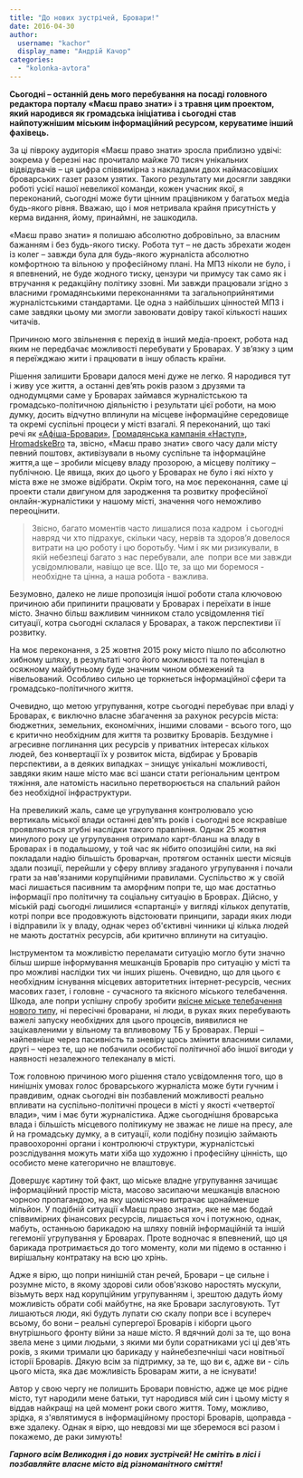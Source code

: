 ```yaml
---
title: "До нових зустрічей, Бровари!"
date: 2016-04-30
author: 
  username: "kachor"
  display_name: "Андрій Качор"
categories: 
  - "kolonka-avtora"
---
```


**Сьогодні – останній день мого перебування на посаді головного редактора порталу «Маєш право знати» і з травня цим проектом, який народився як громадська ініціатива і сьогодні став найпотужнішим міським інформаційний ресурсом, керуватиме інший фахівець.**

За ці півроку аудиторія «Маєш право знати» зросла приблизно удвічі: зокрема у березні нас прочитало майже 70 тисяч унікальних відвідувачів – ця цифра співвимірна з накладами двох наймасовіших броварських газет разом узятих. Такого результату ми досягли завдяки роботі усієї нашої невеликої команди, кожен учасник якої, я переконаний, сьогодні може бути цінним працівником у багатьох медіа будь-якого рівня. Вважаю, що і моя нетривала крайня присутність у керма видання, йому, принаймні, не зашкодила.

«Маєш право знати» я полишаю абсолютно добровільно, за власним бажанням і без будь-якого тиску. Робота тут – не дасть збрехати жоден із колег – завжди була для будь-якого журналіста абсолютно комфортною та вільною у професійному плані. На МПЗ ніколи не було, і я впевнений, не буде жодного тиску, цензури чи примусу так само як і втручання к редакційну політику ззовні. Ми завжди працювали згідно з власними громадянськими переконаннями та загальноприйнятими журналістськими стандартами. Це одна з найбільших цінностей МПЗ і саме завдяки цьому ми змогли завоювати довіру такої кількості наших читачів.

Причиною мого звільнення є перехід в інший медіа-проект, робота над яким не передбачає можливості перебувати у Броварах. У зв’язку з цим я переїжджаю жити і працювати в іншу область країни.

Рішення залишити Бровари далося мені дуже не легко. Я народився тут і живу усе життя, а останні дев’ять років разом з друзями та однодумцями саме у Броварах займався журналістською та громадсько-політичною діяльністю і результати цієї роботи, на мою думку, досить відчутно вплинули на місцеве інформаційне середовище та окремі суспільні процеси у місті взагалі. Я переконаний, що такі речі як [«Афіша-Бровари»](https://www.youtube.com/user/AfishaBrovaryNet), [Громадянська кампанія «Наступ»](https://www.facebook.com/nastup.brovary/?fref=ts), [HromadskeBro](https://www.facebook.com/hromadskebro.tv/?fref=ts) та, звісно, «Маєш право знати» свого часу дали місту певний поштовх, активізували в ньому суспільне та інформаційне життя,а ще – зробили місцеву владу прозорою, а місцеву політику – публічною. Це явища, яких до цього у Броварах не було і які ніхто у міста вже не зможе відібрати. Окрім того, на моє переконання, саме ці проекти стали двигуном для зародження та розвитку професійної онлайн-журналістики у нашому місті, значення чого неможливо переоцінити.

> Звісно, багато моментів часто лишалися поза кадром  і сьогодні навряд чи хто підрахує, скільки часу, нервів та здоров’я довелося витрати на цю роботу і цю боротьбу. Чим і як ми ризикували, в якій небезпеці багато з нас перебували, але  попри все ми завжди усвідомлювали, навіщо це все. Що те, за що ми боремося - необхідне та цінна, а наша робота - важлива.

Безумовно, далеко не лише пропозиція іншої роботи стала ключовою причиною аби припинити працювати у Броварах і переїхати в інше місто. Значно більш важливим чинником стало усвідомлення тієї ситуації, котра сьогодні склалася у Броварах, а також перспективи її розвитку.

На моє переконання, з 25 жовтня 2015 року місто пішло по абсолютно хибному шляху, в результаті чого його можливості та потенціал в осяжному майбутньому буде значним чином обмежений та нівельований. Особливо сильно це торкнеться інформаційної сфери та громадсько-політичного життя.

Очевидно, що метою угрупування, котре сьогодні перебуває при владі у Броварах, є виключно власне збагачення за рахунок ресурсів міста: бюджетних, земельних, економічних, іншими словами - всього того, що є критично необхідним для життя та розвитку Броварів. Бездумне і агресивне поглинання цих ресурсів у приватних інтересах кількох людей, без конвертації їх у розвиток міста, відбирає у Броварів перспективи, а в деяких випадках – знищує унікальні можливості, завдяки яким наше місто має всі шанси стати регіональним центром тяжіння, але натомість насильно перетворюється на спальний район без необхідної інфраструктури.

На превеликий жаль, саме це угрупування контролювало усю вертикаль міської влади останні дев'ять років і сьогодні все яскравіше проявляються згубні наслідки такого правління. Однак 25 жовтня минулого року це угрупування отримало карт-бланш на владу в Броварах і в подальшому, у той час як нібито опозиційні сили, на які покладали надію більшість броварчан, протягом останніх шести місяців здали позиції, перейшли у сферу впливу згаданого угрупування і почали грати за нав'язаними корупційними правилами. Суспільство ж у своїй масі лишається пасивним та аморфним попри те, що має достатньо інформації про політичну та соціальну ситуацію в Броврах. Дійсно, у міській раді сьогодні лишилися «спартанці» у вигляді кількох депутатів, котрі попри все продовжують відстоювати принципи, заради яких люди і відправили їх у владу, однак через об'єктивні чинники ці кілька людей не мають достатніх ресурсів, аби критично вплинути на ситуацію.

Інструментом та можливістю переламати ситуацію могло бути значно більш ширше інформування мешканців Броварів про ситуацію у місті та про можливі наслідки тих чи інших рішень. Очевидно, що для цього є необхідним існування місцевих авторитетних інтернет-ресурсів, чесних масових газет, і головне - сучасного та якісного міського телебачення. Шкода, але попри успішну спробу зробити [якісне міське телебачення нового типу](https://www.youtube.com/channel/UCrB8DKC3jO3WogMIcyoazfw), ні пересічні броварани, ні люди, в руках яких перебувають важелі запуску необхідних для цього процесів, виявилися не зацікавленими у вільному та впливовому ТБ у Броварах. Перші – найпевніше через пасивність та зневіру щось змінити власними силами, другі – через те, що не побачили особистої політичної або іншої вигоди у наявності незалежного телеканалу в місті.

Тож головною причиною мого рішення стало усвідомлення того, що в нинішніх умовах голос броварського журналіста може бути гучним і правдивим, однак сьогодні він позбавлений можливості реально впливати на суспільно-політичні процеси в місті у якості «четвертої влади», чим і має бути журналістика. Адже сьогоднішня броварська влада і більшість місцевого політикуму не зважає не лише на пресу, але й на громадську думку, а в ситуації, коли подібну позицію займають  правоохоронні органи і контролюючі структури, журналістські розслідування можуть мати хіба що художню і професійну цінність, що особисто мене категорично не влаштовує.

Довершує картину той факт, що міське владне угрупування зачищає інформаційний простір міста, масово засипаючи мешканців власною чорною пропагандою, на яку щомісячно витрачає щонайменше мільйон. У подібній ситуації «Маєш право знати», яке не має бодай співвимірних фінансових ресурсів, лишається хоч і потужною, однак, мабуть, останньою барикадою на шляху повній інформаційній та іншій гегемонії угрупування у Броварах. Проте водночас я впевнений, що ця барикада протримається до того моменту, коли ми підемо в останню і вирішальну контратаку на всю цю хрінь.

Адже я вірю, що попри нинішній стан речей, Бровари – це сильне і розумне місто, в якому здорові сили обов'язково наростять мускули, візьмуть верх над корупційним угрупуванням і, зрештою дадуть йому можливість обрати собі майбутнє, на яке Бровари заслуговують. Тут лишаються люди, які будуть лупати сю скалу попри все і всупереч всьому, бо вони – реальні супергерої Броварів і кіборги цього внутрішнього фронту війни за наше місто. Я вдячний долі за те, що вона звела мене з цими людьми, з якими ми були соратниками усі ці дев'ять років, з якими тримали цю барикаду у найнебезпечніші часи новітньої історії Броварів. Дякую всім за підтримку, за те, що ви є, адже ви - сіль цього міста, яка дає можливість Броварам жити, а не існувати!

Автор у свою чергу не полишить Бровари повністю, адже це моє рідне місто, тут народили мене батьки, тут народився мій син і цьому місту я віддав найкращі на цей момент роки свого життя. Тому, можливо, зрідка, я з'являтимуся в інформаційному просторі Броварів, щоправда - вже здалеку. Однак я вірю, що невдовзі ми ще зберемося всі разом і покажемо, де раки зимують!

_**Гарного всім Великодня і до нових зустрічей! Не смітіть в лісі і позбавляйте власне місто від різноманітного сміття!**_
